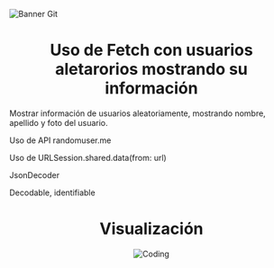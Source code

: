 ![Banner Git](https://i.postimg.cc/qR5sStKw/3.png)
<h1 align="center"> Uso de Fetch con usuarios aletarorios mostrando su información </h1>
Mostrar información de usuarios aleatoriamente, mostrando nombre, apellido y foto del usuario. 

Uso de API randomuser.me

Uso de URLSession.shared.data(from: url)

JsonDecoder

Decodable, identifiable

<h1 align="center">Visualización</h1>

<p align="center">
  <img align="center" alt="Coding" src="https://i.postimg.cc/6qZvPMt6/Simulator-Screen-Shot-i-Phone-11-2022-08-07-at-19-00-36-iphone12black-portrait.png"> 
</p>
